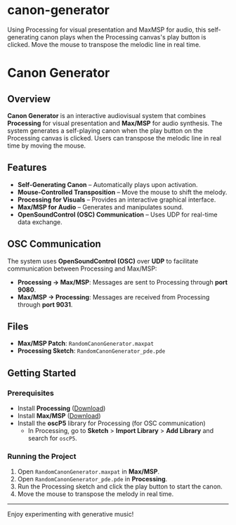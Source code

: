 # canon-generator
Using Processing for visual presentation and MaxMSP for audio, this self-generating canon plays when the Processing canvas's play button is clicked. Move the mouse to transpose the melodic line in real time.


# Canon Generator

## Overview
**Canon Generator** is an interactive audiovisual system that combines **Processing** for visual presentation and **Max/MSP** for audio synthesis. The system generates a self-playing canon when the play button on the Processing canvas is clicked. Users can transpose the melodic line in real time by moving the mouse.

## Features
- **Self-Generating Canon** – Automatically plays upon activation.
- **Mouse-Controlled Transposition** – Move the mouse to shift the melody.
- **Processing for Visuals** – Provides an interactive graphical interface.
- **Max/MSP for Audio** – Generates and manipulates sound.
- **OpenSoundControl (OSC) Communication** – Uses UDP for real-time data exchange.

## OSC Communication
The system uses **OpenSoundControl (OSC)** over **UDP** to facilitate communication between Processing and Max/MSP:
- **Processing → Max/MSP**: Messages are sent to Processing through **port 9080**.
- **Max/MSP → Processing**: Messages are received from Processing through **port 9031**.

## Files
- **Max/MSP Patch**: `RandomCanonGenerator.maxpat`
- **Processing Sketch**: `RandomCanonGenerator_pde.pde`

## Getting Started
### Prerequisites
- Install **Processing** ([Download](https://processing.org/download))
- Install **Max/MSP** ([Download](https://cycling74.com/downloads))
- Install the **oscP5** library for Processing (for OSC communication)
  - In Processing, go to **Sketch** > **Import Library** > **Add Library** and search for `oscP5`.

### Running the Project
1. Open `RandomCanonGenerator.maxpat` in **Max/MSP**.
2. Open `RandomCanonGenerator_pde.pde` in **Processing**.
3. Run the Processing sketch and click the play button to start the canon.
4. Move the mouse to transpose the melody in real time.

---

Enjoy experimenting with generative music!
